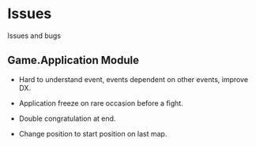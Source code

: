 # Issues

Issues and bugs

## Game.Application Module

- Hard to understand event, events dependent on other events, improve DX.

- Application freeze on rare occasion before a fight.

- Double congratulation at end.

- Change position to start position on last map.
